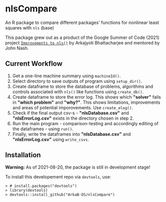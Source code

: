 # nlsCompare

An R package to compare different packages' functions for nonlinear least squares with `nls` (base)

This package grew out as a product of the Google Summer of Code (2021) project [`Improvements to nls()`](https://gitlab.com/nashjc/improvenls)
by Arkajyoti Bhattacharjee and mentored by John Nash. 

## Current Workflow

1. Get a one-line machine summary using `machineId()`.
2. Select directory to save outputs of program using `setup_dir()`.
3. Create dataframe to store the database of problems, algorithms and controls associated with `nls()` like functions using `create_db()`.
4. Create dataframe to store the error log. This shows which **"solver"** fails in **"which problem"** and **"why?"**. This shows limitations, improvements and areas of potential imporovements. Use `create_elog()`.
5. Check if the final output csv-s - **"nlsDatabase.csv"** and **"nlsErrorLog.csv"** exists in the directory chosen in step 2.
6. Run the main program - comparison-testing and accordingly editing of the dataframes - using `run()`.
7. Finally, write the dataframes into **"nlsDatabase.csv"** and **"nlsErrorLog.csv"** using `write_csvs`.

## Installation

**Warning:** As of 2021-08-20, the package is still in development stage!

To install this developement repo via `devtools`, use:

```
> # install.packages("devtools")
> library(devtools)
> devtools::install_github("ArkaB-DS/nlsCompare")
```
